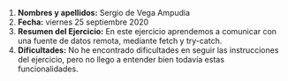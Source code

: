 1. **Nombres y apellidos:** Sergio de Vega Ampudia
2. **Fecha:** viernes 25 septiembre 2020
3. **Resumen del Ejercicio:** En este ejercicio aprendemos a comunicar con una fuente de datos remota, mediante fetch y try-catch.
4. **Dificultades:** No he encontrado dificultades en seguir las instrucciones del ejercicio, pero no llego a entender bien todavía estas funcionalidades.
